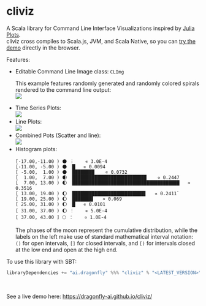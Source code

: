 # cliviz
A Scala library for Command Line Interface Visualizations  inspired by <a href="https://github.com/JuliaPlots/UnicodePlots.jl">Julia Plots</a>.<br />
cliviz cross compiles to Scala.js, JVM, and Scala Native, so you can <a href="https://dragonfly-ai.github.io/cliviz/">try the demo</a> directly in the browser.

Features:
<ul>
<li>

Editable Command Line Image class: `CLImg`

This example features randomly generated and randomly colored spirals rendered to the command line output:<br />
<img src="https://dragonfly-ai.github.io/cliviz/img/climg.png" />
</li>
<li>
Time Series Plots:<br />
<img src="https://dragonfly-ai.github.io/cliviz/img/connectedScatter.png" />
</li>
<li>
Line Plots:<br />
<img src="https://dragonfly-ai.github.io/cliviz/img/linePlot.png" />
</li>
<li>
Combined Pots (Scatter and line):<br />
<img src="https://dragonfly-ai.github.io/cliviz/img/regressionPlot.png" />
</li>
<li>
Histogram plots:

```
[-17.00,-11.00 ) 🌑 ︙    ∝ 3.0E-4
[-11.00, -5.00 ) 🌑 ▕█   ∝ 0.0094
[ -5.00,  1.00 ) 🌑 ▕████████    ∝ 0.0732
[  1.00,  7.00 ) 🌒 ▕███████████████████████████    ∝ 0.2447
[  7.00, 13.00 ) 🌓 ▕███████████████████████████████████████   ∝ 0.3516
[ 13.00, 19.00 ) 🌔 ▕██████████████████████████▋   ∝ 0.2411`
[ 19.00, 25.00 ) 🌔 ▕███████▌   ∝ 0.069
[ 25.00, 31.00 ) 🌔 ▕█   ∝ 0.0101
[ 31.00, 37.00 ) 🌔 ︙    ∝ 5.0E-4
[ 37.00, 43.00 ] 🌕 ︰    ∝ 1.0E-4
```
The phases of the moon represent the cumulative distribution, while the labels on the left make use of standard mathematical interval notation: `()` for open intervals, `[]` for closed intervals, and `[)` for intervals closed at the low end and open at the high end.
</li>
</ul>

To use this library with SBT:

```scala
libraryDependencies += "ai.dragonfly" %%% "cliviz" % "<LATEST_VERSION>"
```
<br />

See a live demo here: https://dragonfly-ai.github.io/cliviz/